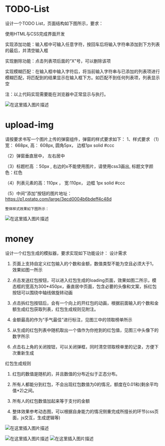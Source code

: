 # TODO-List
设计一个TODO List，页面结构如下图所示，要求：

使用HTML与CSS完成界面开发

实现添加功能：输入框中可输入任意字符，按回车后将输入字符串添加到下方列表的最后，并清空输入框

实现删除功能：点击列表项后面的“X”号，可以删除该项

实现模糊匹配：在输入框中输入字符后，将当前输入字符串与已添加的列表项进行模糊匹配，将匹配到的结果显示在输入框下方。如匹配不到任何列表项，列表显示空

注：以上代码实现需要能在浏览器中正常显示与执行。

![在这里插入图片描述](https://img-blog.csdnimg.cn/20200501161504176.jpg?x-oss-process=image/watermark,type_ZmFuZ3poZW5naGVpdGk,shadow_10,text_aHR0cHM6Ly9ibG9nLmNzZG4ubmV0L3FxXzM3MTYxNzQx,size_16,color_FFFFFF,t_70)

# upload-img
请按要求书写一个图片上传的弹窗组件，弹窗的样式要求如下：
1、样式要求
（1）宽： 668px,  高： 608px, 圆角5px， 边框1px solid #ccc

（2）弹窗垂直居中， 左右居中

（3）标题栏高 ：50px ,   右边的x不能使用图片，请使用css3画出, 标题文字颜色：红色

（4）列表元素的高：110px ， 宽:110px， 边框 1px solid #ccc

（5）中间“添加”按钮的图片地址：https://p1.pstatp.com/large/3ecd0004b6bdeff4c48d

    整体样式效果如下图所示：

![在这里插入图片描述](https://img-blog.csdnimg.cn/20200501214609413.jpg?x-oss-process=image/watermark,type_ZmFuZ3poZW5naGVpdGk,shadow_10,text_aHR0cHM6Ly9ibG9nLmNzZG4ubmV0L3FxXzM3MTYxNzQx,size_16,color_FFFFFF,t_70)
# money
设计一个红包生成的模拟器，要求实现如下功能设计：
设计需求

1. 页面上支持自定义红包输入的个数和金额，数值类型不能为空且必须大于1，效果如图一所示

2. 点击发送红包按钮，可以进入红包生成的loading页面，效果如图二所示，模态框的宽高为300*450px，垂直居中页面，包含必要的头像和文案，拆红包按钮可以围绕中轴线做旋转动画

3. 点击拆红包按钮后，会有一个向上的开红包的动画，根据前面输入的个数和金额生成红包获取列表，红包生成规则见附注。

4. 金额最高的作为“手气最佳”进行标注，见图三中的领取榜单所示

5. 从生成的红包列表中随机取出一个值作为你抢到的红包值，见图三中头像下的数字所示

6. 点击右上角的关闭按钮，可以关闭弹框，同时清空领取榜单里的记录，方便下次重新生成

红包生成规则

1. 红包的数值是随机的，并且数值的分布近似于正态分布。

2. 所有人都能分到红包，不会出现红包数值为0的情况，额度在0.01和(剩余平均值*2)之间。

3. 所有人的红包数值加起来等于支付的金额

4. 整体效果参考动态图，可以根据自身能力的情况侧重完成所擅长的环节(css页面，js交互，生成逻辑等)

![在这里插入图片描述](https://img-blog.csdnimg.cn/20200502170454995.png?x-oss-process=image/watermark,type_ZmFuZ3poZW5naGVpdGk,shadow_10,text_aHR0cHM6Ly9ibG9nLmNzZG4ubmV0L3FxXzM3MTYxNzQx,size_16,color_FFFFFF,t_70)

![在这里插入图片描述](https://img-blog.csdnimg.cn/2020050217042871.png?x-oss-process=image/watermark,type_ZmFuZ3poZW5naGVpdGk,shadow_10,text_aHR0cHM6Ly9ibG9nLmNzZG4ubmV0L3FxXzM3MTYxNzQx,size_16,color_FFFFFF,t_70)
![在这里插入图片描述](https://img-blog.csdnimg.cn/20200502170442750.png?x-oss-process=image/watermark,type_ZmFuZ3poZW5naGVpdGk,shadow_10,text_aHR0cHM6Ly9ibG9nLmNzZG4ubmV0L3FxXzM3MTYxNzQx,size_16,color_FFFFFF,t_70)


